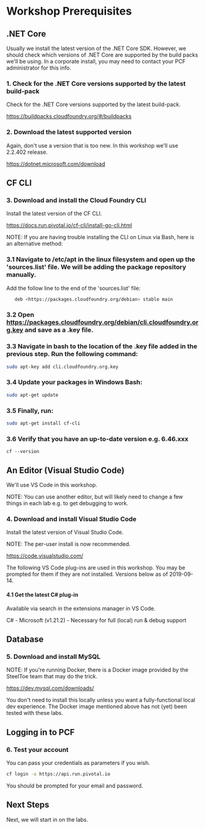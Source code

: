 # Workshop Prerequisites

## .NET Core

Usually we install the latest version of the .NET Core SDK. However, we should check which versions of .NET Core are supported by the build packs we'll be using. In a corporate install, you may need to contact your PCF administrator for this info.

### 1. Check for the .NET Core versions supported by the latest build-pack
Check for the .NET Core versions supported by the latest build-pack.

<https://buildpacks.cloudfoundry.org/#/buildpacks>

### 2. Download the latest supported version
Again, don't use a version that is too new. In this workshop we'll use 2.2.402 release.

<https://dotnet.microsoft.com/download>

## CF CLI

### 3. Download and install the Cloud Foundry CLI
Install the latest version of the CF CLI.

<https://docs.run.pivotal.io/cf-cli/install-go-cli.html>

NOTE: If you are having trouble installing the CLI on Linux via Bash, here is an alternative method:

### 3.1 Navigate to /etc/apt in the linux filesystem and open up the 'sources.list' file. We will be adding the package repository manually.
Add the follow line to the end of the 'sources.list' file:
```bash
   deb <https://packages.cloudfoundry.org/debian> stable main
```

### 3.2 Open <https://packages.cloudfoundry.org/debian/cli.cloudfoundry.org.key> and save as a .key file.

### 3.3 Navigate in bash to the location of the .key file added in the previous step. Run the following command:
```bash
sudo apt-key add cli.cloudfoundry.org.key
```

### 3.4 Update your packages in Windows Bash:
```bash
sudo apt-get update
```

### 3.5 Finally, run:
```bash
sudo apt-get install cf-cli
```

### 3.6 Verify that you have an up-to-date version e.g. 6.46.xxx
```shell
cf --version
```

## An Editor (Visual Studio Code)
We'll use VS Code in this workshop.

NOTE: You can use another editor, but will likely need to change a few things in each lab e.g. to get debugging to work.

### 4. Download and install Visual Studio Code
Install the latest version of Visual Studio Code.

NOTE: The per-user install is now recommended.

<https://code.visualstudio.com/>

The following VS Code plug-ins are used in this workshop. You may be prompted for them if they are not installed. Versions below as of 2019-09-14.

#### 4.1 Get the latest C# plug-in
Available via search in the extensions manager in VS Code. 

C# - Microsoft (v1.21.2) - Necessary for full (local) run & debug support

## Database

### 5. Download and install MySQL
NOTE: If you're running Docker, there is a Docker image provided by the SteelToe team that may do the trick.

<https://dev.mysql.com/downloads/>

You don't need to install this locally unless you want a fully-functional local dev experience.
The Docker image mentioned above has not (yet) been tested with these labs.

## Logging in to PCF

### 6. Test your account
You can pass your credentials as parameters if you wish.
```bash
cf login -a https://api.run.pivotal.io
```

You should be prompted for your email and password.

## Next Steps

Next, we will start in on the labs.